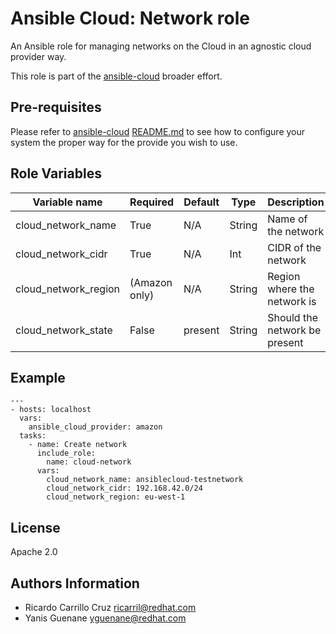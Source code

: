 # Ansible Cloud: Network role

An Ansible role for managing networks on the Cloud in an agnostic cloud provider way.

This role is part of the [ansible-cloud](https://github.com/redhat-cip/ansible-cloud) broader effort.

## Pre-requisites

Please refer to [ansible-cloud](https://github.com/redhat-cip/ansible-cloud) [README.md](https://github.com/redhat-cip/ansible-cloud/blob/master/README.md) to see how to configure your system the proper way for the provide you wish to use.


## Role Variables

| Variable name               | Required      | Default | Type   | Description                     |
|-----------------------------|---------------|---------|--------|---------------------------------|
| cloud_network_name          | True          | N/A     | String | Name of the network             |
| cloud_network_cidr          | True          | N/A     | Int    | CIDR of the network             |
| cloud_network_region        | (Amazon only) | N/A     | String | Region where the network is     |
| cloud_network_state         | False         | present | String | Should the network be present   |


## Example

```
---
- hosts: localhost
  vars:
    ansible_cloud_provider: amazon
  tasks:
    - name: Create network
      include_role:
        name: cloud-network
      vars:
        cloud_network_name: ansiblecloud-testnetwork
        cloud_network_cidr: 192.168.42.0/24
        cloud_network_region: eu-west-1
```


## License

Apache 2.0


## Authors Information

  - Ricardo Carrillo Cruz <ricarril@redhat.com>
  - Yanis Guenane <yguenane@redhat.com>

